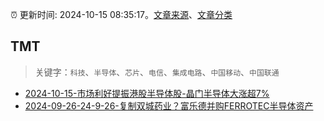 :alarm_clock: 更新时间: 2024-10-15 08:35:17。[文章来源](/README.md)、[文章分类](/TAGS.md)

## TMT


> 关键字：`科技`、`半导体`、`芯片`、`电信`、`集成电路`、`中国移动`、`中国联通`



- [2024-10-15-市场利好提振港股半导体股-晶门半导体大涨超7%](https://www.cls.cn/detail/1825572) 
- [2024-09-26-24-9-26-复制双城药业？富乐德并购FERROTEC半导体资产](https://xueqiu.com/8772786299/305782060) 
